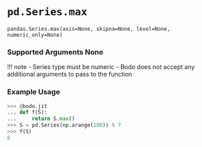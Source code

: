 # `pd.Series.max`

`pandas.Series.max(axis=None, skipna=None, level=None, numeric_only=None)`

### Supported Arguments None

!!! note
\- Series type must be numeric
\- Bodo does not accept any additional arguments to pass to the
function

### Example Usage

```py
>>> @bodo.jit
... def f(S):
...     return S.max()
>>> S = pd.Series(np.arange(100)) % 7
>>> f(S)
6
```
